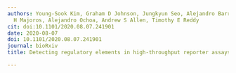 ```yaml
---
authors: Young-Sook Kim, Graham D Johnson, Jungkyun Seo, Alejandro Barrera, William
  H Majoros, Alejandro Ochoa, Andrew S Allen, Timothy E Reddy
cit: doi:10.1101/2020.08.07.241901
date: 2020-08-07
doi: 10.1101/2020.08.07.241901
journal: bioRxiv
title: Detecting regulatory elements in high-throughput reporter assays

---
```

